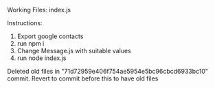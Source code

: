 Working Files:
index.js

Instructions:
1. Export google contacts
2. run npm i
3. Change Message.js with suitable values
4. run node index.js

Deleted old files in "71d72959e406f754ae5954e5bc96cbcd6933bc10" commit. Revert to commit before this to have old files
